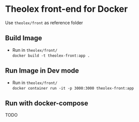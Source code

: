 # Theolex front-end for Docker  
Use `theolex/front` as reference folder

## Build Image
- Run  in `theolex/front/`
<br>`docker build -t theolex-front:app .`

## Run Image in Dev mode
- Run  in `theolex/front/`
<br>`docker container run -it -p 3000:3000 theolex-front:app`

## Run with docker-compose
TODO